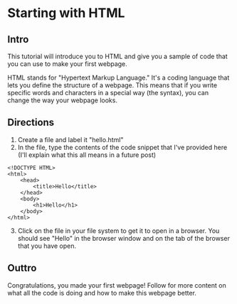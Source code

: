 # Starting with HTML

## Intro

This tutorial will introduce you to HTML and give you a sample of code that you can use to make your first webpage.

HTML stands for "Hypertext Markup Language."  It's a coding language that lets you define the structure of a webpage.  This means that if you write specific words and characters in a special way (the syntax), you can change the way your webpage looks.

## Directions

 1. Create a file and label it "hello.html"
 2. In the file, type the contents of the code snippet that I've provided here (I'll explain what this all means in a future post)

```
<!DOCTYPE HTML>
<html>
    <head>
        <title>Hello</title>
    </head>
    <body>
        <h1>Hello</h1>
    </body>
</html>
```

3. Click on the file in your file system to get it to open in a browser.  You should see "Hello" in the browser window and on the tab of the browser that you have open.

## Outtro

Congratulations, you made your first webpage! Follow for more content on what all the code is doing and how to make this webpage better.